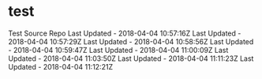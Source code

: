 # test
Test Source Repo
Last Updated - 2018-04-04 10:57:16Z
Last Updated - 2018-04-04 10:57:29Z
Last Updated - 2018-04-04 10:58:56Z
Last Updated - 2018-04-04 10:59:47Z
Last Updated - 2018-04-04 11:00:09Z
Last Updated - 2018-04-04 11:03:50Z
Last Updated - 2018-04-04 11:11:23Z
Last Updated - 2018-04-04 11:12:21Z
